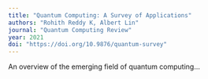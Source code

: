 ```yaml
---
title: "Quantum Computing: A Survey of Applications"
authors: "Rohith Reddy K, Albert Lin"
journal: "Quantum Computing Review"
year: 2021
doi: "https://doi.org/10.9876/quantum-survey"
---
```


An overview of the emerging field of quantum computing...
